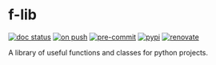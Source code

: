 # f-lib

[![doc status](https://readthedocs.org/projects/f-lib/badge/?version=latest)](https://f-lib.readthedocs.io/en/latest/?badge=latest)
[![on push](https://github.com/finleyfamily/f-lib/actions/workflows/on-push.yml/badge.svg)](https://github.com/finleyfamily/f-lib/actions/workflows/on-push.yml)
[![pre-commit](https://img.shields.io/badge/pre--commit-enabled-brightgreen?logo=pre-commit)](https://github.com/pre-commit/pre-commit)
[![pypi](https://img.shields.io/pypi/v/f-lib?style=flat)](https://pypi.org/project/f-lib/)
[![renovate](https://img.shields.io/badge/enabled-brightgreen?logo=renovatebot&logoColor=%2373afae&label=renovate)](https://developer.mend.io/github/finleyfamily/f-lib)

A library of useful functions and classes for python projects.
